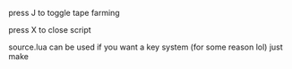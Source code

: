 press J to toggle tape farming

press X to close script

source.lua can be used if you want a key system (for some reason lol) just make 
